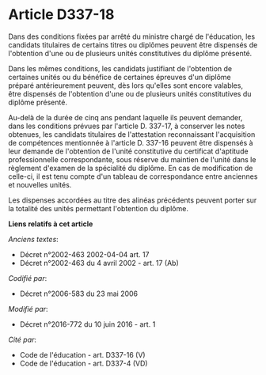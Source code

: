 # Article D337-18

Dans des conditions fixées par arrêté du ministre chargé de l'éducation, les candidats titulaires de certains titres ou
diplômes peuvent être dispensés de l'obtention d'une ou de plusieurs unités constitutives du diplôme présenté.

Dans les mêmes conditions, les candidats justifiant de l'obtention de certaines unités ou du bénéfice de certaines épreuves
d'un diplôme préparé antérieurement peuvent, dès lors qu'elles sont encore valables, être dispensés de l'obtention d'une ou
de plusieurs unités constitutives du diplôme présenté.

Au-delà de la durée de cinq ans pendant laquelle ils peuvent demander, dans les conditions prévues par l'article D. 337-17, à
conserver les notes obtenues, les candidats titulaires de l'attestation reconnaissant l'acquisition de compétences mentionnée
à l'article D. 337-16 peuvent être dispensés à leur demande de l'obtention de l'unité constitutive du certificat d'aptitude
professionnelle correspondante, sous réserve du maintien de l'unité dans le règlement d'examen de la spécialité du diplôme.
En cas de modification de celle-ci, il est tenu compte d'un tableau de correspondance entre anciennes et nouvelles unités.

Les dispenses accordées au titre des alinéas précédents peuvent porter sur la totalité des unités permettant l'obtention du
diplôme.

**Liens relatifs à cet article**

_Anciens textes_:

  - Décret n°2002-463 2002-04-04 art. 17
  - Décret n°2002-463 du 4 avril 2002 - art. 17 (Ab)

_Codifié par_:

  - Décret n°2006-583 du 23 mai 2006

_Modifié par_:

  - Décret n°2016-772 du 10 juin 2016 - art. 1

_Cité par_:

  - Code de l'éducation - art. D337-16 (V)
  - Code de l'éducation - art. D337-4 (VD)
